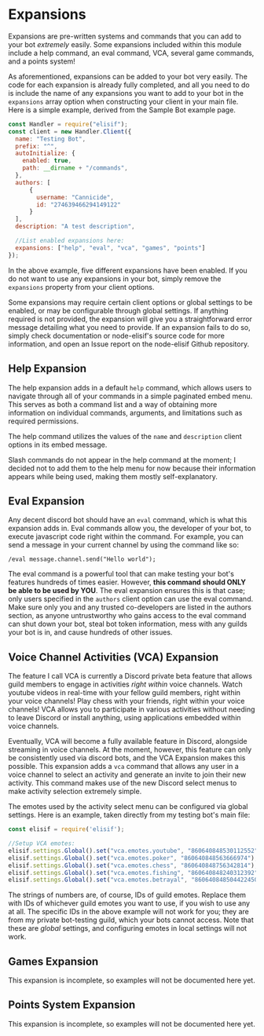# Expansions

Expansions are pre-written systems and commands that you can add to your bot *extremely* easily. Some expansions included within this module include a help command, an eval command, VCA, several game commands, and a points system!

As aforementioned, expansions can be added to your bot very easily. The code for each expansion is already fully completed, and all you need to do is include the name of any expansions you want to add to your bot in the `expansions` array option when constructing your client in your main file. Here is a simple example, derived from the Sample Bot example page.

```js
const Handler = require("elisif");
const client = new Handler.Client({
  name: "Testing Bot",
  prefix: "^",
  autoInitialize: {
    enabled: true,
    path: __dirname + "/commands",
  },
  authors: [
      {
        username: "Cannicide",
        id: "274639466294149122"
      }
  ],
  description: "A test description",

  //List enabled expansions here:
  expansions: ["help", "eval", "vca", "games", "points"]
});
```

In the above example, five different expansions have been enabled. If you do not want to use any expansions in your bot, simply remove the `expansions` property from your client options.

Some expansions may require certain client options or global settings to be enabled, or may be configurable through global settings. If anything required is not provided, the expansion will give you a straightforward error message detailing what you need to provide. If an expansion fails to do so, simply check documentation or node-elisif's source code for more information, and open an Issue report on the node-elisif Github repository.

## Help Expansion

The help expansion adds in a default `help` command, which allows users to navigate through all of your commands in a simple paginated embed menu. This serves as both a command list and a way of obtaining more information on individual commands, arguments, and limitations such as required permissions.

The help command utilizes the values of the `name` and `description` client options in its embed message.

Slash commands do not appear in the help command at the moment; I decided not to add them to the help menu for now because their information appears while being used, making them mostly self-explanatory.

## Eval Expansion

Any decent discord bot should have an `eval` command, which is what this expansion adds in. Eval commands allow you, the developer of your bot, to execute javascript code right within the command. For example, you can send a message in your current channel by using the command like so:

`/eval message.channel.send("Hello world");`

The eval command is a powerful tool that can make testing your bot's features hundreds of times easier. However, **this command should ONLY be able to be used by YOU**. The eval expansion ensures this is that case; only users specified in the `authors` client option can use the eval command. Make sure only you and any trusted co-developers are listed in the authors section, as anyone untrustworthy who gains access to the eval command can shut down your bot, steal bot token information, mess with any guilds your bot is in, and cause hundreds of other issues.

## Voice Channel Activities (VCA) Expansion

The feature I call VCA is currently a Discord private beta feature that allows guild members to engage in activities *right within* voice channels. Watch youtube videos in real-time with your fellow guild members, right within your voice channels! Play chess with your friends, right within your voice channels! VCA allows you to participate in various activities without needing to leave Discord or install anything, using applications embedded within voice channels.

Eventually, VCA will become a fully available feature in Discord, alongside streaming in voice channels. At the moment, however, this feature can only be consistently used via discord bots, and the VCA Expansion makes this possible. This expansion adds a `vca` command that allows any user in a voice channel to select an activity and generate an invite to join their new activity. This command makes use of the new Discord select menus to make activity selection extremely simple.

The emotes used by the activity select menu can be configured via global settings. Here is an example, taken directly from my testing bot's main file:

```js
const elisif = require('elisif');

//Setup VCA emotes:
elisif.settings.Global().set("vca.emotes.youtube", "860640848530112552");
elisif.settings.Global().set("vca.emotes.poker", "860640848563666974");
elisif.settings.Global().set("vca.emotes.chess", "860640848756342814");
elisif.settings.Global().set("vca.emotes.fishing", "860640848240312392");
elisif.settings.Global().set("vca.emotes.betrayal", "860640848504422450");
```

The strings of numbers are, of course, IDs of guild emotes. Replace them with IDs of whichever guild emotes you want to use, if you wish to use any at all. The specific IDs in the above example will not work for you; they are from my private bot-testing guild, which your bots cannot access. Note that these are *global* settings, and configuring emotes in local settings will not work.

## Games Expansion

This expansion is incomplete, so examples will not be documented here yet.

## Points System Expansion

This expansion is incomplete, so examples will not be documented here yet.